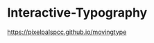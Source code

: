 # Interactive-Typography

<a href="https://pixelpalspcc.github.io/movingtype" target="_blank">https://pixelpalspcc.github.io/movingtype</a>
